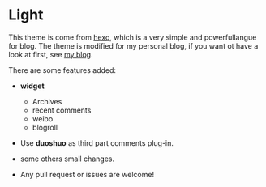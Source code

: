Light
===================

This theme is come from [hexo](http://hexo.io), which is a very simple and powerfullangue for blog. The theme is modified for my personal blog, if you want ot have a look at first, see [my blog](http://qilicun.me).

There are some features added:

- **widget**
    - Archives
    - recent comments
    - weibo
    - blogroll
- Use **duoshuo** as third part comments plug-in.
- some others small changes.

- Any pull request or issues are welcome!



